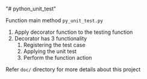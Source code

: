 "# python_unit_test" 

Function main method `py_unit_test.py`

1. Apply decorator function to the testing function
2. Decorator has 3 functionality
    1. Registering the test case
    2. Applying the unit test
    3. Perform the function action
   
Refer `doc/` directory for more details about this project
